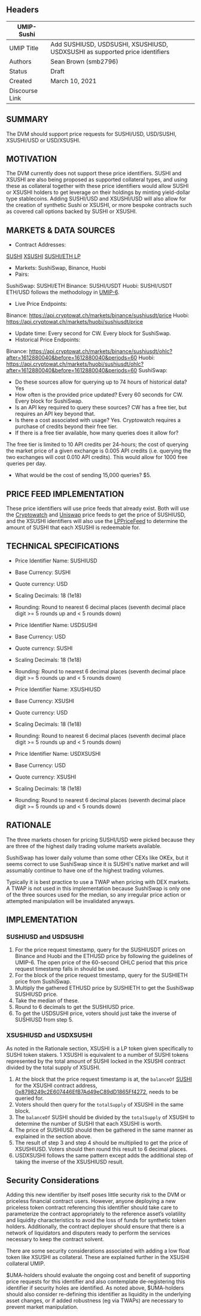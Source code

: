 ## Headers
| UMIP-Sushi    |                                                                                                                                          |
|------------|------------------------------------------------------------------------------------------------------------------------------------------|
| UMIP Title | Add SUSHIUSD, USDSUSHI, XSUSHIUSD, USDXSUSHI as supported price identifiers              |
| Authors    | Sean Brown (smb2796)  |
| Status     | Draft                                                                                                                                    |
| Created    | March 10, 2021   
| Discourse Link |  

## SUMMARY

The DVM should support price requests for SUSHI/USD, USD/SUSHI, XSUSHI/USD or USD/XSUSHI.

## MOTIVATION

The DVM currently does not support these price identifiers. SUSHI and XSUSHI are also being proposed as supported collateral types, and using these as collateral together with these price identifiers would allow SUSHI or XSUSHI holders to get leverage on their holdings by minting yield-dollar type stablecoins. Adding SUSHI/USD and XSUSHI/USD will also allow for the creation of synthetic Sushi or XSUSHI, or more bespoke contracts such as covered call options backed by SUSHI or XSUSHI.

## MARKETS & DATA SOURCES

- Contract Addresses:

[SUSHI](https://etherscan.io/address/0x6b3595068778dd592e39a122f4f5a5cf09c90fe2)
[XSUSHI](https://etherscan.io/address/0x8798249c2e607446efb7ad49ec89dd1865ff4272)
[SUSHI/ETH LP](https://etherscan.io/address/0x795065dcc9f64b5614c407a6efdc400da6221fb0)

- Markets: SushiSwap, Binance, Huobi
- Pairs: 

SushiSwap: SUSHI/ETH
Binance: SUSHI/USDT
Huobi: SUSHI/USDT
ETH/USD follows the methodology in [UMIP-6](https://github.com/UMAprotocol/UMIPs/blob/master/UMIPs/umip-6.md).

- Live Price Endpoints:
  
Binance: https://api.cryptowat.ch/markets/binance/sushiusdt/price
Huobi: https://api.cryptowat.ch/markets/huobi/sushiusdt/price

- Update time: Every second for CW. Every block for SushiSwap. 
- Historical Price Endpoints:

Binance: https://api.cryptowat.ch/markets/binance/sushiusdt/ohlc?after=1612880040&before=1612880040&periods=60
Huobi: https://api.cryptowat.ch/markets/huobi/sushiusdt/ohlc?after=1612880040&before=1612880040&periods=60
SushiSwap: 

- Do these sources allow for querying up to 74 hours of historical data? Yes
- How often is the provided price updated? Every 60 seconds for CW. Every block for SushiSwap.
- Is an API key required to query these sources? CW has a free tier, but requires an API key beyond that.
- Is there a cost associated with usage? Yes. Cryptowatch requires a purchase of credits beyond their free tier.
- If there is a free tier available, how many queries does it allow for?

The free tier is limited to 10 API credits per 24-hours; the cost of querying the market price of a given exchange is 0.005 API credits (i.e. querying the two exchanges will cost 0.010 API credits). This would allow for 1000 free queries per day.

- What would be the cost of sending 15,000 queries? $5.

## PRICE FEED IMPLEMENTATION
These price identifiers will use price feeds that already exist. Both will use the [Cryptowatch](https://github.com/UMAprotocol/protocol/blob/master/packages/financial-templates-lib/src/price-feed/CryptoWatchPriceFeed.js) and [Uniswap](https://github.com/UMAprotocol/protocol/blob/master/packages/financial-templates-lib/src/price-feed/UniswapPriceFeed.js) price feeds to get the price of SUSHIUSD, and the XSUSHI identifiers will also use the [LPPriceFeed](https://github.com/UMAprotocol/protocol/blob/master/packages/financial-templates-lib/src/price-feed/LPPriceFeed.js) to determine the amount of SUSHI that each XSUSHI is redeemable for.

## TECHNICAL SPECIFICATIONS

- Price Identifier Name: SUSHIUSD
- Base Currency: SUSHI
- Quote currency: USD
- Scaling Decimals: 18 (1e18)
- Rounding: Round to nearest 6 decimal places (seventh decimal place digit >= 5 rounds up and < 5 rounds down)

- Price Identifier Name: USDSUSHI
- Base Currency: USD
- Quote currency: SUSHI
- Scaling Decimals: 18 (1e18)
- Rounding: Round to nearest 6 decimal places (seventh decimal place digit >= 5 rounds up and < 5 rounds down)

- Price Identifier Name: XSUSHIUSD
- Base Currency: XSUSHI
- Quote currency: USD
- Scaling Decimals: 18 (1e18)
- Rounding: Round to nearest 6 decimal places (seventh decimal place digit >= 5 rounds up and < 5 rounds down)

- Price Identifier Name: USDXSUSHI
- Base Currency: USD
- Quote currency: XSUSHI
- Scaling Decimals: 18 (1e18)
- Rounding: Round to nearest 6 decimal places (seventh decimal place digit >= 5 rounds up and < 5 rounds down)

## RATIONALE

The three markets chosen for pricing SUSHI/USD were picked because they are three of the highest daily trading volume markets available.

SushiSwap has lower daily volume than some other CEXs like OKEx, but it seems correct to use SushiSwap since it is SUSHI's native market and will assumably continue to have one of the highest trading volumes.

Typically it is best practice to use a TWAP when pricing with DEX markets. A TWAP is not used in this implementation because SushiSwap is only one of the three sources used for the median, so any irregular price action or attempted manipulation will be invalidated anyways.

## IMPLEMENTATION

### SUSHIUSD and USDSUSHI

1. For the price request timestamp, query for the SUSHIUSDT prices on Binance and Huobi and the ETHUSD price by following the guidelines of UMIP-6. The open price of the 60-second OHLC period that this price request timestamp falls in should be used.
2. For the block of the price request timestamp, query for the SUSHIETH price from SushiSwap.
3. Multiply the gathered ETHUSD price by SUSHIETH to get the SushiSwap SUSHIUSD price.
4. Take the median of these.
5. Round to 6 decimals to get the SUSHIUSD price.
6. To get the USDSUSHI price, voters should just take the inverse of SUSHIUSD from step 5.

### XSUSHIUSD and USDXSUSHI

As noted in the Rationale section, XSUSHI is a LP token given specifically to SUSHI token stakers. 1 XSUSHI is equivalent to a number of SUSHI tokens represented by the total amount of SUSHI locked in the XSUSHI contract divided by the total supply of XSUSHI.

1. At the block that the price request timestamp is at, the `balanceOf` [SUSHI](https://etherscan.io/address/0x6b3595068778dd592e39a122f4f5a5cf09c90fe2) for the XSUSHI contract address, [0x8798249c2E607446EfB7Ad49eC89dD1865Ff4272](https://etherscan.io/address/0x8798249c2e607446efb7ad49ec89dd1865ff4272), needs to be queried for.
2. Voters should then query for the `totalSupply` of XSUSHI in the same block.
3. The `balanceOf` SUSHI should be divided by the `totalSupply` of XSUSHI to determine the number of SUSHI that each XSUSHI is worth.
4. The price of SUSHIUSD should then be gathered in the same manner as explained in the section above.
5. The result of step 3 and step 4 should be multiplied to get the price of XSUSHIUSD. Voters should then round this result to 6 decimal places.
6. USDXSUSHI follows the same pattern except adds the additional step of taking the inverse of the XSUSHIUSD result. 

## Security Considerations

Adding this new identifier by itself poses little security risk to the DVM or priceless financial contract users. However, anyone deploying a new priceless token contract referencing this identifier should take care to parameterize the contract appropriately to the reference asset’s volatility and liquidity characteristics to avoid the loss of funds for synthetic token holders. Additionally, the contract deployer should ensure that there is a network of liquidators and disputers ready to perform the services necessary to keep the contract solvent.

There are some security considerations associated with adding a low float token like XSUSHI as collateral. These are explained further in the XSUSHI collateral UMIP. 

$UMA-holders should evaluate the ongoing cost and benefit of supporting price requests for this identifier and also contemplate de-registering this identifier if security holes are identified. As noted above, $UMA-holders should also consider re-defining this identifier as liquidity in the underlying asset changes, or if added robustness (eg via TWAPs) are necessary to prevent market manipulation.